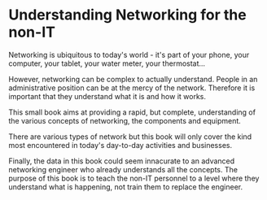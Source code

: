 Understanding Networking for the non-IT
==============================================

Networking is ubiquitous to today's world - it's part of your phone, your
computer, your tablet, your water meter, your thermostat...

However, networking can be complex to actually understand. People in an 
administrative position can be at the mercy of the network. Therefore it is
important that they understand what it is and how it works.

This small book aims at providing a rapid, but complete, understanding of 
the various concepts of networking, the components and equipment.

There are various types of network but this book will only cover the kind most
encountered in today's day-to-day activities and businesses.

Finally, the data in this book could seem innacurate to an advanced networking
engineer who already understands all the concepts. The purpose of this book is
to teach the non-IT personnel to a level where they understand what is happening,
not train them to replace the engineer.